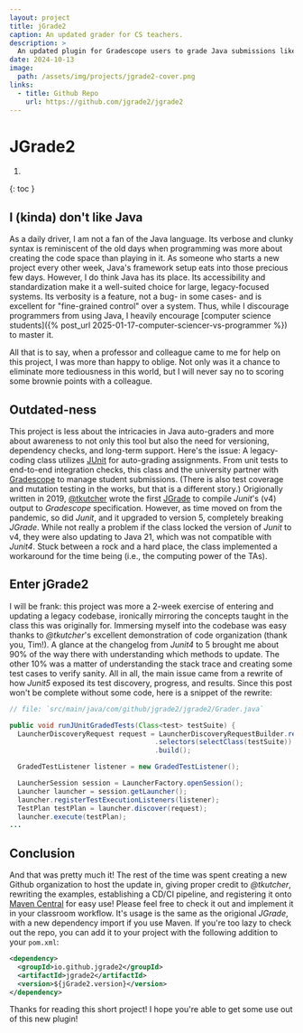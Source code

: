 ```yaml
---
layout: project
title: jGrade2
caption: An updated grader for CS teachers.
description: >
  An updated plugin for Gradescope users to grade Java submissions like a pro. Updated now for Java 21 and JUnit5 with easy Maven integration.
date: 2024-10-13
image: 
  path: /assets/img/projects/jgrade2-cover.png
links:
  - title: Github Repo
    url: https://github.com/jgrade2/jgrade2
---
```


# JGrade2

1. 
{: toc }

## I (kinda) don't like Java

As a daily driver, I am not a fan of the Java language. Its verbose and clunky syntax is reminiscent of the old days when programming was more about creating the code space than playing in it. As someone who starts a new project every other week, Java's framework setup eats into those precious few days. However, I do think Java has its place. Its accessibility and standardization make it a well-suited choice for large, legacy-focused systems. Its verbosity is a feature, not a bug- in some cases- and is excellent for "fine-grained control" over a system. Thus, while I discourage programmers from using Java, I heavily encourage [computer science students]({% post_url 2025-01-17-computer-sciencer-vs-programmer %}) to master it.

All that is to say, when a professor and colleague came to me for help on this project, I was more than happy to oblige. Not only was it a chance to eliminate more tediousness in this world, but I will never say no to scoring some brownie points with a colleague.

## Outdated-ness

This project is less about the intricacies in Java auto-graders and more about awareness to not only this tool but also the need for versioning, dependency checks, and long-term support. Here's the issue: A legacy-coding class utilizes [JUnit](https://junit.org/) for auto-grading assignments. From unit tests to end-to-end integration checks, this class and the university partner with [Gradescope](https://www.gradescope.com/) to manage student submissions. (There is also test coverage and mutation testing in the works, but that is a different story.) Origionally written in 2019, [@tkutcher](https://github.com/tkutcher) wrote the first [JGrade](https://github.com/tkutcher/jgrade) to compile *Junit*'s (v4) output to *Gradescope* specification. However, as time moved on from the pandemic, so did *Junit*, and it upgraded to version 5, completely breaking *JGrade*. While not really a problem if the class locked the version of *Junit* to v4, they were also updating to Java 21, which was not compatible with *Junit4*. Stuck between a rock and a hard place, the class implemented a workaround for the time being (i.e., the computing power of the TAs).

## Enter jGrade2

I will be frank: this project was more a 2-week exercise of entering and updating a legacy codebase, ironically mirroring the concepts taught in the class this was originally for. Immersing myself into the codebase was easy thanks to *@tkutcher*'s excellent demonstration of code organization (thank you, Tim!). A glance at the changelog from *Junit4* to 5 brought me about 90% of the way there with understanding which methods to update. The other 10% was a matter of understanding the stack trace and creating some test cases to verify sanity. All in all, the main issue came from a rewrite of how *Junit5* exposed its test discovery, progress, and results. Since this post won't be complete without some code, here is a snippet of the rewrite:

~~~java
// file: `src/main/java/com/github/jgrade2/jgrade2/Grader.java`

public void runJUnitGradedTests(Class<test> testSuite) {
  LauncherDiscoveryRequest request = LauncherDiscoveryRequestBuilder.request()
                                    .selectors(selectClass(testSuite))
                                    .build();

  GradedTestListener listener = new GradedTestListener();

  LauncherSession session = LauncherFactory.openSession();
  Launcher launcher = session.getLauncher();
  launcher.registerTestExecutionListeners(listener);
  TestPlan testPlan = launcher.discover(request);
  launcher.execute(testPlan);
...
~~~

## Conclusion

And that was pretty much it! The rest of the time was spent creating a new Github organization to host the update in, giving proper credit to *@tkutcher*, rewriting the examples, establishing a CD/CI pipeline, and registering it onto [Maven Central](https://central.sonatype.com/artifact/io.github.jgrade2/jgrade2) for easy use! Please feel free to check it out and implement it in your classroom workflow. It's usage is the same as the origional *JGrade*, with a new dependency import if you use Maven. If you're too lazy to check out the repo, you can add it to your project with the following addition to your `pom.xml`:

~~~xml
<dependency>
  <groupId>io.github.jgrade2</groupId>
  <artifactId>jgrade2</artifactId>
  <version>${jGrade2.version}</version>
</dependency>
~~~

Thanks for reading this short project! I hope you're able to get some use out of this new plugin!